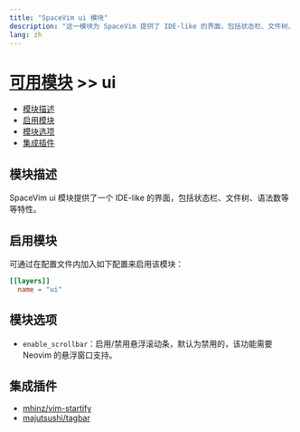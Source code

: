 ```yaml
---
title: "SpaceVim ui 模块"
description: "这一模块为 SpaceVim 提供了 IDE-like 的界面，包括状态栏、文件树、语法树等等特性。"
lang: zh
---
```


# [可用模块](../) >> ui

<!-- vim-markdown-toc GFM -->

- [模块描述](#模块描述)
- [启用模块](#启用模块)
- [模块选项](#模块选项)
- [集成插件](#集成插件)

<!-- vim-markdown-toc -->

## 模块描述

SpaceVim ui 模块提供了一个 IDE-like 的界面，包括状态栏、文件树、语法数等等特性。

## 启用模块

可通过在配置文件内加入如下配置来启用该模块：

```toml
[[layers]]
  name = "ui"
```

## 模块选项

- `enable_scrollbar`：启用/禁用悬浮滚动条，默认为禁用的，该功能需要 Neovim 的悬浮窗口支持。


## 集成插件

- [mhinz/vim-startify](https://github.com/mhinz/vim-startify)
- [majutsushi/tagbar](https://github.com/majutsushi/tagbar)


